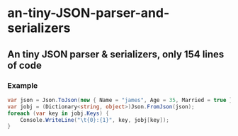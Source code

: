 # an-tiny-JSON-parser-and-serializers
## An tiny JSON parser & serializers, only 154 lines of code

### Example

``` csharp
var json = Json.ToJson(new { Name = "james", Age = 35, Married = true });
var jobj = (Dictionary<string, object>)Json.FromJson(json);
foreach (var key in jobj.Keys) {
    Console.WriteLine("\t{0}:{1}", key, jobj[key]);
}
```
